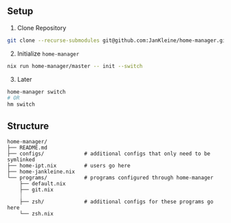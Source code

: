## Setup

1. Clone Repository

```sh
git clone --recurse-submodules git@github.com:JanKleine/home-manager.git ~/.config/home-manager
```

2. Initialize `home-manager`

```sh
nix run home-manager/master -- init --switch
```

3. Later

```sh
home-manager switch
# OR
hm switch
```

## Structure

```text
home-manager/
├── README.md
├── configs/             # additional configs that only need to be symlinked
├── home-ipt.nix         # users go here
├── home-jankleine.nix
└── programs/            # programs configured through home-manager
    ├── default.nix
    ├── git.nix
    ┊
    ├── zsh/             # additional configs for these programs go here
    └── zsh.nix
```

